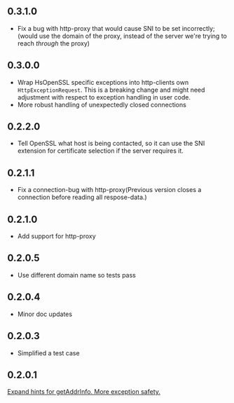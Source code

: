 ## 0.3.1.0
* Fix a bug with http-proxy that would cause SNI to be set incorrectly; (would
  use the domain of the proxy, instead of the server we're trying to reach
  _through_ the proxy)

## 0.3.0.0

* Wrap HsOpenSSL specific exceptions into http-clients own `HttpExceptionRequest`. This is a breaking change and might need adjustment with respect to exception handling in user code.
* More robust handling of unexpectedly closed connections

## 0.2.2.0

* Tell OpenSSL what host is being contacted, so it can use the SNI extension for certificate selection if the server requires it.

## 0.2.1.1

* Fix a connection-bug with http-proxy(Previous version closes a connection before reading all respose-data.)

## 0.2.1.0

* Add support for http-proxy

## 0.2.0.5

* Use different domain name so tests pass

## 0.2.0.4

* Minor doc updates

## 0.2.0.3

* Simplified a test case

## 0.2.0.1

[Expand hints for getAddrInfo. More exception safety.](https://github.com/snoyberg/http-client/pull/91)
